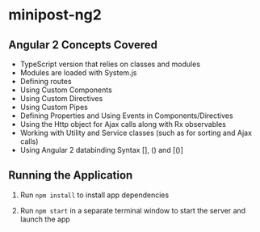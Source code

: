 # minipost-ng2
## Angular 2 Concepts Covered

* TypeScript version that relies on classes and modules
* Modules are loaded with System.js
* Defining routes
* Using Custom Components
* Using Custom Directives
* Using Custom Pipes
* Defining Properties and Using Events in Components/Directives
* Using the Http object for Ajax calls along with Rx observables
* Working with Utility and Service classes (such as for sorting and Ajax calls)
* Using Angular 2 databinding Syntax [], () and [()]

## Running the Application

1. Run `npm install` to install app dependencies

2. Run `npm start` in a separate terminal window to start the server and launch the app